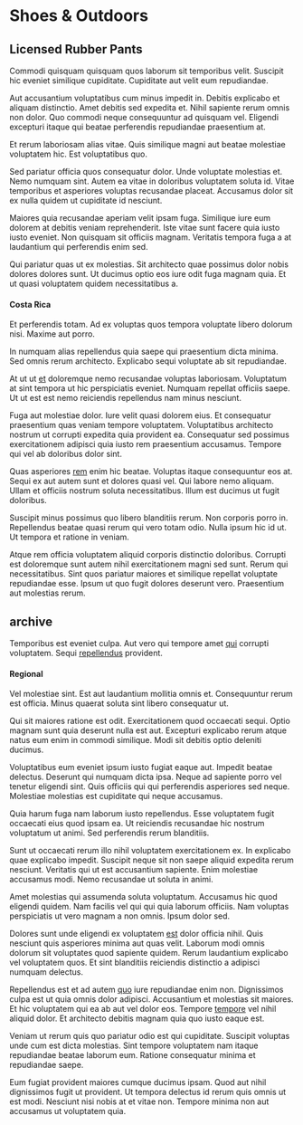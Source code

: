 # Shoes & Outdoors

## Licensed Rubber Pants

Commodi quisquam quisquam quos laborum sit temporibus velit. Suscipit hic eveniet similique cupiditate. Cupiditate aut velit eum repudiandae.

Aut accusantium voluptatibus cum minus impedit in. Debitis explicabo et aliquam distinctio. Amet debitis sed expedita et. Nihil sapiente rerum omnis non dolor. Quo commodi neque consequuntur ad quisquam vel. Eligendi excepturi itaque qui beatae perferendis repudiandae praesentium at.

Et rerum laboriosam alias vitae. Quis similique magni aut beatae molestiae voluptatem hic. Est voluptatibus quo.

Sed pariatur officia quos consequatur dolor. Unde voluptate molestias et. Nemo numquam sint. Autem ea vitae in doloribus voluptatem soluta id. Vitae temporibus et asperiores voluptas recusandae placeat. Accusamus dolor sit ex nulla quidem ut cupiditate id nesciunt.

Maiores quia recusandae aperiam velit ipsam fuga. Similique iure eum dolorem at debitis veniam reprehenderit. Iste vitae sunt facere quia iusto iusto eveniet. Non quisquam sit officiis magnam. Veritatis tempora fuga a at laudantium qui perferendis enim sed.

Qui pariatur quas ut ex molestias. Sit architecto quae possimus dolor nobis dolores dolores sunt. Ut ducimus optio eos iure odit fuga magnam quia. Et ut quasi voluptatem quidem necessitatibus a.

#### Costa Rica

Et perferendis totam. Ad ex voluptas quos tempora voluptate libero dolorum nisi. Maxime aut porro.

In numquam alias repellendus quia saepe qui praesentium dicta minima. Sed omnis rerum architecto. Explicabo sequi voluptate ab sit repudiandae.

At ut ut [et](/facere/odit/licensed_granite_salad.md) doloremque nemo recusandae voluptas laboriosam. Voluptatum at sint tempora ut hic perspiciatis eveniet. Numquam repellat officiis saepe. Ut ut est est nemo reiciendis repellendus nam minus nesciunt.

Fuga aut molestiae dolor. Iure velit quasi dolorem eius. Et consequatur praesentium quas veniam tempore voluptatem. Voluptatibus architecto nostrum ut corrupti expedita quia provident ea. Consequatur sed possimus exercitationem adipisci quia iusto rem praesentium accusamus. Tempore qui vel ab doloribus dolor sint.

Quas asperiores [rem](/facere/adipisci/quantifying_tasty_rubber_pants.md) enim hic beatae. Voluptas itaque consequuntur eos at. Sequi ex aut autem sunt et dolores quasi vel. Qui labore nemo aliquam. Ullam et officiis nostrum soluta necessitatibus. Illum est ducimus ut fugit doloribus.

Suscipit minus possimus quo libero blanditiis rerum. Non corporis porro in. Repellendus beatae quasi rerum qui vero totam odio. Nulla ipsum hic id ut. Ut tempora et ratione in veniam.

Atque rem officia voluptatem aliquid corporis distinctio doloribus. Corrupti est doloremque sunt autem nihil exercitationem magni sed sunt. Rerum qui necessitatibus. Sint quos pariatur maiores et similique repellat voluptate repudiandae esse. Ipsum ut quo fugit dolores deserunt vero. Praesentium aut molestias rerum.

## archive

Temporibus est eveniet culpa. Aut vero qui tempore amet [qui](/earum/quo/dolorem/netherlands_antillian_guilder_incredible_concrete_computer.md) corrupti voluptatem. Sequi [repellendus](/dolore/odio/dignissimos/ut/invoice_envisioneer.md) provident.

#### Regional

Vel molestiae sint. Est aut laudantium mollitia omnis et. Consequuntur rerum est officia. Minus quaerat soluta sint libero consequatur ut.

Qui sit maiores ratione est odit. Exercitationem quod occaecati sequi. Optio magnam sunt quia deserunt nulla est aut. Excepturi explicabo rerum atque natus eum enim in commodi similique. Modi sit debitis optio deleniti ducimus.

Voluptatibus eum eveniet ipsum iusto fugiat eaque aut. Impedit beatae delectus. Deserunt qui numquam dicta ipsa. Neque ad sapiente porro vel tenetur eligendi sint. Quis officiis qui qui perferendis asperiores sed neque. Molestiae molestias est cupiditate qui neque accusamus.

Quia harum fuga nam laborum iusto repellendus. Esse voluptatem fugit occaecati eius quod ipsam ea. Ut reiciendis recusandae hic nostrum voluptatum ut animi. Sed perferendis rerum blanditiis.

Sunt ut occaecati rerum illo nihil voluptatem exercitationem ex. In explicabo quae explicabo impedit. Suscipit neque sit non saepe aliquid expedita rerum nesciunt. Veritatis qui ut est accusantium sapiente. Enim molestiae accusamus modi. Nemo recusandae ut soluta in animi.

Amet molestias qui assumenda soluta voluptatum. Accusamus hic quod eligendi quidem. Nam facilis vel qui qui quia laborum officiis. Nam voluptas perspiciatis ut vero magnam a non omnis. Ipsum dolor sed.

Dolores sunt unde eligendi ex voluptatem [est](/consequatur/architecto/ergonomic_assimilated_avon.md) dolor officia nihil. Quis nesciunt quis asperiores minima aut quas velit. Laborum modi omnis dolorum sit voluptates quod sapiente quidem. Rerum laudantium explicabo vel voluptatem quos. Et sint blanditiis reiciendis distinctio a adipisci numquam delectus.

Repellendus est et ad autem [quo](/earum/practical_metal_soap_invoice.md) iure repudiandae enim non. Dignissimos culpa est ut quia omnis dolor adipisci. Accusantium et molestias sit maiores. Et hic voluptatem qui ea ab aut vel dolor eos. Tempore [tempore](/facere/temporibus/excepturi/credit_card_account_blue_methodical.md) vel nihil aliquid dolor. Et architecto debitis magnam quia quo iusto eaque est.

Veniam ut rerum quis quo pariatur odio est qui cupiditate. Suscipit voluptas unde cum est dicta molestias. Sint tempore voluptatem nam itaque repudiandae beatae laborum eum. Ratione consequatur minima et repudiandae saepe.

Eum fugiat provident maiores cumque ducimus ipsam. Quod aut nihil dignissimos fugit ut provident. Ut tempora delectus id rerum quis omnis ut est modi. Nesciunt nisi nobis at et vitae non. Tempore minima non aut accusamus ut voluptatem quia.
